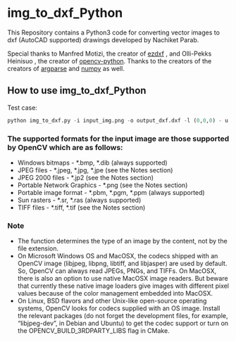 # img_to_dxf_Python
This Repository contains a Python3 code for converting vector images to dxf (AutoCAD supported) drawings developed by Nachiket Parab. 

Special thanks to Manfred Motizi, the creator of [ezdxf](https://github.com/mozman/ezdxf) , and Olli-Pekks Heinisuo , the creator of [opencv-python](https://github.com/skvark/opencv-python).
Thanks to the creators of the creators of [argparse](https://github.com/python/cpython/blob/master/Lib/argparse.py) and [numpy](https://github.com/numpy/numpy) as well.

## How to use img_to_dxf_Python

Test case:
```python
python img_to_dxf.py -i input_img.png -o output_dxf.dxf -l (0,0,0) - u (200,200,200)
```

### The supported formats for the input image are those supported by OpenCV which are as follows:
* Windows bitmaps - *.bmp, *.dib (always supported)
* JPEG files - *.jpeg, *.jpg, *.jpe (see the Notes section)
* JPEG 2000 files - *.jp2 (see the Notes section)
* Portable Network Graphics - *.png (see the Notes section)
* Portable image format - *.pbm, *.pgm, *.ppm (always supported)
* Sun rasters - *.sr, *.ras (always supported)
* TIFF files - *.tiff, *.tif (see the Notes section)

### Note
* The function determines the type of an image by the content, not by the file extension.
* On Microsoft Windows OS and MacOSX, the codecs shipped with an OpenCV image (libjpeg, libpng, libtiff, and libjasper) are used by default. So, OpenCV can always read JPEGs, PNGs, and TIFFs. On MacOSX, there is also an option to use native MacOSX image readers. But beware that currently these native image loaders give images with different pixel values because of the color management embedded into MacOSX.
* On Linux, BSD flavors and other Unix-like open-source operating systems, OpenCV looks for codecs supplied with an OS image. Install the relevant packages (do not forget the development files, for example, “libjpeg-dev”, in Debian and Ubuntu) to get the codec support or turn on the OPENCV_BUILD_3RDPARTY_LIBS flag in CMake.